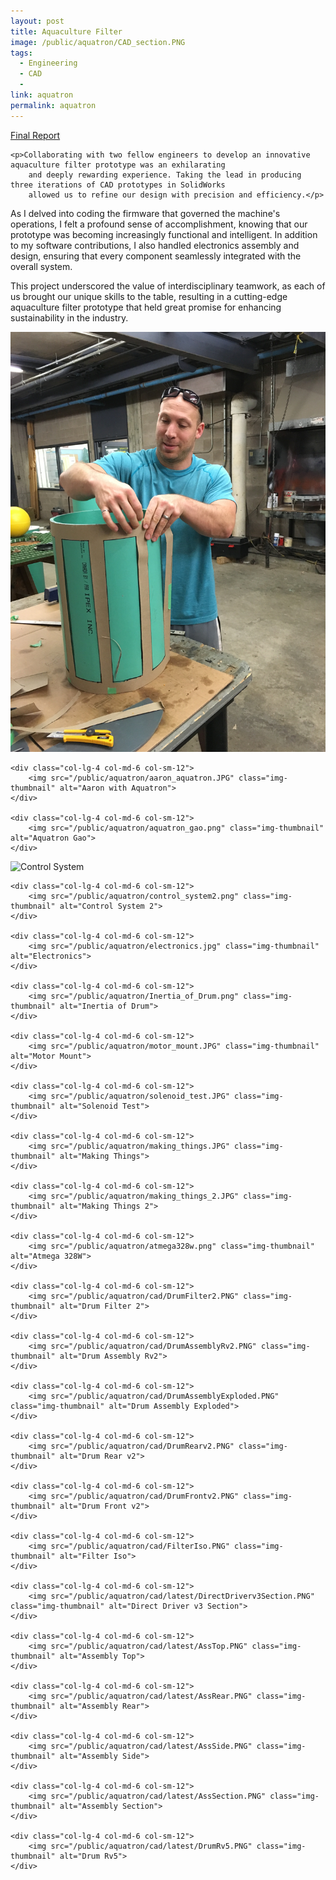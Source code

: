 ```yaml
---
layout: post
title: Aquaculture Filter
image: /public/aquatron/CAD_section.PNG
tags:
  - Engineering
  - CAD
  - 
link: aquatron
permalink: aquatron
---
```


<div class="row">
    <a href="/public/aquatron/aquatron_report.pdf">Final Report</a>
</div>

<div class="row align-items-center pb-3">

    <p>Collaborating with two fellow engineers to develop an innovative aquaculture filter prototype was an exhilarating
        and deeply rewarding experience. Taking the lead in producing three iterations of CAD prototypes in SolidWorks
        allowed us to refine our design with precision and efficiency.</p>
</div>

<div class="row align-items-center pb-3">
    <p>As I delved into coding the firmware that governed the machine's operations, I felt a profound sense of accomplishment, knowing that our prototype was
        becoming increasingly functional and intelligent. In addition to my software contributions, I also handled
        electronics assembly and design, ensuring that every component seamlessly integrated with the overall system.</p>
</div>

<div class="row align-items-center pb-3">
    <p>This project underscored the value of interdisciplinary teamwork, as each of us brought our unique skills to the
        table, resulting in a cutting-edge aquaculture filter prototype that held great promise for enhancing
        sustainability in the industry.</p>
</div>

<div class="row align-items-center pb-3">
    <div class="col-lg-4 col-md-6 col-sm-12">
        <img src="/public/aquatron/nadav_aquatron.JPG" class="img-thumbnail" alt="Nadav with Aquatron">
    </div>

    <div class="col-lg-4 col-md-6 col-sm-12">
        <img src="/public/aquatron/aaron_aquatron.JPG" class="img-thumbnail" alt="Aaron with Aquatron">
    </div>

    <div class="col-lg-4 col-md-6 col-sm-12">
        <img src="/public/aquatron/aquatron_gao.png" class="img-thumbnail" alt="Aquatron Gao">
    </div>
</div>

<div class="row align-items-center pb-3">
    <div class="col-lg-4 col-md-6 col-sm-12">
        <img src="/public/aquatron/control_system.png" class="img-thumbnail" alt="Control System">
    </div>

    <div class="col-lg-4 col-md-6 col-sm-12">
        <img src="/public/aquatron/control_system2.png" class="img-thumbnail" alt="Control System 2">
    </div>

    <div class="col-lg-4 col-md-6 col-sm-12">
        <img src="/public/aquatron/electronics.jpg" class="img-thumbnail" alt="Electronics">
    </div>

    <div class="col-lg-4 col-md-6 col-sm-12">
        <img src="/public/aquatron/Inertia_of_Drum.png" class="img-thumbnail" alt="Inertia of Drum">
    </div>

    <div class="col-lg-4 col-md-6 col-sm-12">
        <img src="/public/aquatron/motor_mount.JPG" class="img-thumbnail" alt="Motor Mount">
    </div>

    <div class="col-lg-4 col-md-6 col-sm-12">
        <img src="/public/aquatron/solenoid_test.JPG" class="img-thumbnail" alt="Solenoid Test">
    </div>

    <div class="col-lg-4 col-md-6 col-sm-12">
        <img src="/public/aquatron/making_things.JPG" class="img-thumbnail" alt="Making Things">
    </div>

    <div class="col-lg-4 col-md-6 col-sm-12">
        <img src="/public/aquatron/making_things_2.JPG" class="img-thumbnail" alt="Making Things 2">
    </div>

    <div class="col-lg-4 col-md-6 col-sm-12">
        <img src="/public/aquatron/atmega328w.png" class="img-thumbnail" alt="Atmega 328W">
    </div>

    <div class="col-lg-4 col-md-6 col-sm-12">
        <img src="/public/aquatron/cad/DrumFilter2.PNG" class="img-thumbnail" alt="Drum Filter 2">
    </div>

    <div class="col-lg-4 col-md-6 col-sm-12">
        <img src="/public/aquatron/cad/DrumAssemblyRv2.PNG" class="img-thumbnail" alt="Drum Assembly Rv2">
    </div>

    <div class="col-lg-4 col-md-6 col-sm-12">
        <img src="/public/aquatron/cad/DrumAssemblyExploded.PNG" class="img-thumbnail" alt="Drum Assembly Exploded">
    </div>

    <div class="col-lg-4 col-md-6 col-sm-12">
        <img src="/public/aquatron/cad/DrumRearv2.PNG" class="img-thumbnail" alt="Drum Rear v2">
    </div>

    <div class="col-lg-4 col-md-6 col-sm-12">
        <img src="/public/aquatron/cad/DrumFrontv2.PNG" class="img-thumbnail" alt="Drum Front v2">
    </div>

    <div class="col-lg-4 col-md-6 col-sm-12">
        <img src="/public/aquatron/cad/FilterIso.PNG" class="img-thumbnail" alt="Filter Iso">
    </div>

    <div class="col-lg-4 col-md-6 col-sm-12">
        <img src="/public/aquatron/cad/latest/DirectDriverv3Section.PNG" class="img-thumbnail" alt="Direct Driver v3 Section">
    </div>

    <div class="col-lg-4 col-md-6 col-sm-12">
        <img src="/public/aquatron/cad/latest/AssTop.PNG" class="img-thumbnail" alt="Assembly Top">
    </div>

    <div class="col-lg-4 col-md-6 col-sm-12">
        <img src="/public/aquatron/cad/latest/AssRear.PNG" class="img-thumbnail" alt="Assembly Rear">
    </div>

    <div class="col-lg-4 col-md-6 col-sm-12">
        <img src="/public/aquatron/cad/latest/AssSide.PNG" class="img-thumbnail" alt="Assembly Side">
    </div>

    <div class="col-lg-4 col-md-6 col-sm-12">
        <img src="/public/aquatron/cad/latest/AssSection.PNG" class="img-thumbnail" alt="Assembly Section">
    </div>

    <div class="col-lg-4 col-md-6 col-sm-12">
        <img src="/public/aquatron/cad/latest/DrumRv5.PNG" class="img-thumbnail" alt="Drum Rv5">
    </div>
</div>
